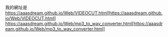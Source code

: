 我的網址是
https://aaasdream.github.io/Web/VIDEOCUT.html[https://aaasdream.github.io/Web/VIDEOCUT.html]
https://aaasdream.github.io/Web/mp3_to_wav_converter.html[https://aaasdream.github.io/Web/mp3_to_wav_converter.html]


